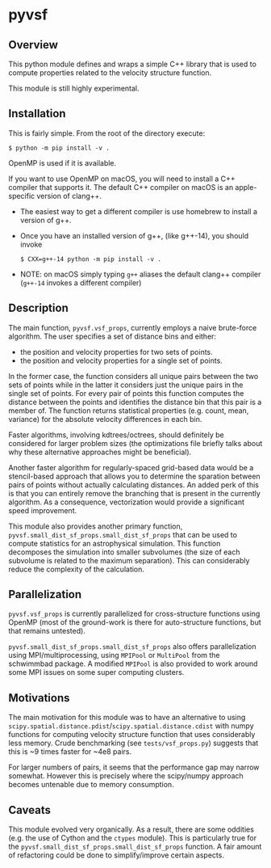# pyvsf

## Overview
This python module defines and wraps a simple C++ library that is used to
compute properties related to the velocity structure function.

This module is still highly experimental.

## Installation

This is fairly simple. From the root of the directory execute:

```console
$ python -m pip install -v .
```

OpenMP is used if it is available.

If you want to use OpenMP on macOS, you will need to install a C++ compiler that supports it. The default C++ compiler on macOS is an apple-specific version of clang++.

- The easiest way to get a different compiler is use homebrew to install a version of g++.

- Once you have an installed version of g++, (like g++-14), you should invoke

  ```console
  $ CXX=g++-14 python -m pip install -v .
  ```

- NOTE: on macOS simply typing `g++` aliases the default clang++ compiler (`g++-14` invokes a different compiler)

## Description

The main function, ``pyvsf.vsf_props``, currently employs a naive
brute-force algorithm. The user specifies a set of distance bins and
either:

- the position and velocity properties for two sets of points.
- the position and velocity properties for a single set of points.

In the former case, the function considers all unique pairs between
the two sets of points while in the latter it considers just the
unique pairs in the single set of points.  For every pair of points
this function computes the distance between the points and identifies
the distance bin that this pair is a member of. The function returns
statistical properties (e.g. count, mean, variance) for the absolute
velocity differences in each bin.

Faster algorithms, involving kdtrees/octrees, should definitely be
considered for larger problem sizes (the optimizations file briefly
talks about why these alternative approaches might be beneficial).

Another faster algorithm for regularly-spaced grid-based data would be
a stencil-based approach that allows you to determine the sparation
between pairs of points without actually calculating distances. An added
perk of this is that you can entirely remove the branching that is present
in the currently algorithm. As a consequence, vectorization would provide
a significant speed improvement.

This module also provides another primary function,
``pyvsf.small_dist_sf_props.small_dist_sf_props`` that can be used to
compute statistics for an astrophysical simulation. This function
decomposes the simulation into smaller subvolumes (the size of each
subvolume is related to the maximum separation). This can considerably
reduce the complexity of the calculation.

## Parallelization

``pyvsf.vsf_props`` is currently parallelized for cross-structure functions
using OpenMP (most of the ground-work is there for auto-structure functions,
but that remains untested).

``pyvsf.small_dist_sf_props.small_dist_sf_props`` also offers parallelization
using MPI/multiprocessing, using `MPIPool` or `MultiPool` from the schwimmbad
package. A modified `MPIPool` is also provided to work around some MPI issues
on some super computing clusters.

## Motivations

The main motivation for this module was to have an alternative to using
``scipy.spatial.distance.pdist``/``scipy.spatial.distance.cdist`` with
numpy functions for computing velocity structure function that uses
considerably less memory. Crude benchmarking (see ``tests/vsf_props.py``)
suggests that this is ~9 times faster for ~4e8 pairs.

For larger numbers of pairs, it seems that the performance gap may narrow
somewhat. However this is precisely where the scipy/numpy approach becomes
untenable due to memory consumption.

## Caveats
This module evolved very organically. As a result, there are some oddities
(e.g. the use of Cython and the `ctypes` module). This is particularly true for
the ``pyvsf.small_dist_sf_props.small_dist_sf_props`` function. A fair amount
of refactoring could be done to simplify/improve certain aspects.
